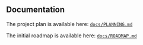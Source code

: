 ## Documentation

The project plan is available here: [`docs/PLANNING.md`](docs/PLANNING.md)

The initial roadmap is available here: [`docs/ROADMAP.md`](docs/ROADMAP.md)